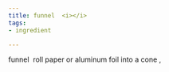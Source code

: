 ```yaml
---
title: funnel  <i></i>
tags:
- ingredient

---
```

funnel  roll paper or aluminum foil into a cone ,
